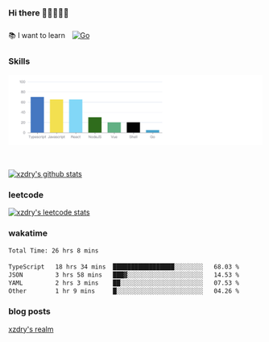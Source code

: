 ### Hi there 👋👋👋👋👋

 :books: I want to learn <a href="https://go.dev/" target="_blank"><img style="margin: 10px" src="https://profilinator.rishav.dev/skills-assets/go-original.svg" alt="Go" height="50" /></a>  

### Skills
![](img/2022-09-05-22-04-20.png)

<br />

[![xzdry's github stats](https://github-readme-stats.vercel.app/api?username=xzdry&count_private=true&show_icons=true&theme=vue)](https://github.com/xzdry)

### leetcode
[![xzdry's leetcode stats](https://leetcard.jacoblin.cool/xzdry-2?theme=light&font=Anek%20Kannada&site=cn)](https://leetcode.cn/u/xzdry-2/)

### wakatime
<!--START_SECTION:waka-->

```text
Total Time: 26 hrs 8 mins

TypeScript   18 hrs 34 mins  █████████████████░░░░░░░░   68.03 %
JSON         3 hrs 58 mins   ███▓░░░░░░░░░░░░░░░░░░░░░   14.53 %
YAML         2 hrs 3 mins    ██░░░░░░░░░░░░░░░░░░░░░░░   07.53 %
Other        1 hr 9 mins     █░░░░░░░░░░░░░░░░░░░░░░░░   04.26 %
```

<!--END_SECTION:waka-->

### blog posts
[xzdry's realm](https://www.justdry.net/)
